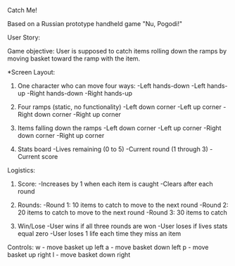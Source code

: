 Catch Me!

Based on a Russian prototype handheld game "Nu, Pogodi!"

User Story:

Game objective:
User is supposed to catch items rolling down the ramps by moving basket toward the ramp with the item.


*Screen Layout:
1. One character who can move four ways:
	-Left hands-down
	-Left hands-up
	-Right hands-down
	-Right hands-up

2. Four ramps (static, no functionality)
	-Left down corner
	-Left up corner
	-Right down corner
	-Right up corner

3. Items falling down the ramps
	-Left down corner
	-Left up corner
	-Right down corner
	-Right up corner

4. Stats board
	-Lives remaining (0 to 5)
	-Current round (1 through 3)
	-Current score


Logistics:
1. Score:
	-Increases by 1 when each item is caught
	-Clears after each round

2. Rounds:
	-Round 1: 10 items to catch to move to the next round
	-Round 2: 20 items to catch to move to the next round
	-Round 3: 30 items to catch

3. Win/Lose
	-User wins if all three rounds are won
	-User loses if lives stats equal zero
	-User loses 1 life each time they miss an item

Controls:
	w - move basket up left
	a - move basket down left
	p - move basket up right
	l - move basket down right




